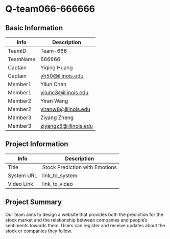 # Q-team066-666666

## Basic Information

|   Info      |        Description     |
| ----------- | ---------------------- |
| TeamID      |        Team-666        |
| TeamName    |         666666         |
| Captain     |       Yiqing Huang     |
| Captain     |   yh50@illinois.edu    |
| Member1     |        Yilun Chen      |
| Member1     |   yilunc3@illinois.edu |
| Member2     |        Yiran Wang      |
| Member2     |  yiranw8@illinois.edu  |
| Member3     |        Ziyang Zheng    |
| Member3     |ziyangz5@illinois.edu   |

## Project Information

|   Info      |        Description     |
| ----------- | ---------------------- |
|  Title      | Stock Prediction with Emotions|
| System URL  |      link_to_system    |
| Video Link  |      link_to_video     |

## Project Summary

Our team aims to design a website that provides both the prediction for the stock market and the relationship between companies and people’s sentiments towards them. Users can register and receive updates about the stock or companies they follow.


